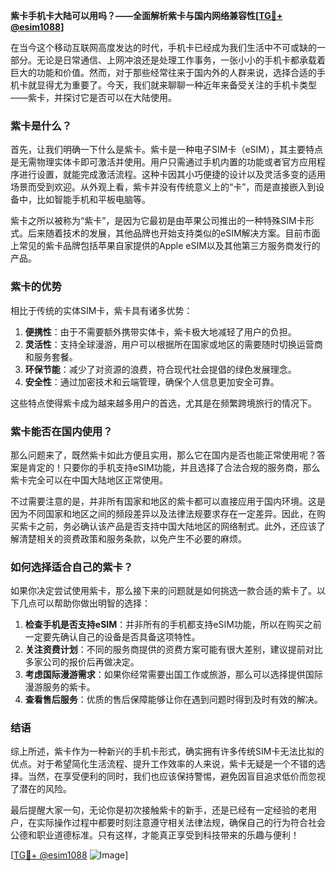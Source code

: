 **紫卡手机卡大陆可以用吗？——全面解析紫卡与国内网络兼容性[[TG💪+ @esim1088](https://t.me/s/esim1088)]**

在当今这个移动互联网高度发达的时代，手机卡已经成为我们生活中不可或缺的一部分。无论是日常通信、上网冲浪还是处理工作事务，一张小小的手机卡都承载着巨大的功能和价值。然而，对于那些经常往来于国内外的人群来说，选择合适的手机卡就显得尤为重要了。今天，我们就来聊聊一种近年来备受关注的手机卡类型——紫卡，并探讨它是否可以在大陆使用。

### 紫卡是什么？

首先，让我们明确一下什么是紫卡。紫卡是一种电子SIM卡（eSIM），其主要特点是无需物理实体卡即可激活并使用。用户只需通过手机内置的功能或者官方应用程序进行设置，就能完成激活流程。这种卡因其小巧便捷的设计以及灵活多变的适用场景而受到欢迎。从外观上看，紫卡并没有传统意义上的“卡”，而是直接嵌入到设备中，比如智能手机和平板电脑等。

紫卡之所以被称为“紫卡”，是因为它最初是由苹果公司推出的一种特殊SIM卡形式。后来随着技术的发展，其他品牌也开始支持类似的eSIM解决方案。目前市面上常见的紫卡品牌包括苹果自家提供的Apple eSIM以及其他第三方服务商发行的产品。

### 紫卡的优势

相比于传统的实体SIM卡，紫卡具有诸多优势：

1. **便携性**：由于不需要额外携带实体卡，紫卡极大地减轻了用户的负担。
2. **灵活性**：支持全球漫游，用户可以根据所在国家或地区的需要随时切换运营商和服务套餐。
3. **环保节能**：减少了对资源的浪费，符合现代社会提倡的绿色发展理念。
4. **安全性**：通过加密技术和云端管理，确保个人信息更加安全可靠。

这些特点使得紫卡成为越来越多用户的首选，尤其是在频繁跨境旅行的情况下。

### 紫卡能否在国内使用？

那么问题来了，既然紫卡如此方便且实用，那么它在国内是否也能正常使用呢？答案是肯定的！只要你的手机支持eSIM功能，并且选择了合法合规的服务商，那么紫卡完全可以在中国大陆地区正常使用。

不过需要注意的是，并非所有国家和地区的紫卡都可以直接应用于国内环境。这是因为不同国家和地区之间的频段差异以及法律法规要求存在一定差异。因此，在购买紫卡之前，务必确认该产品是否支持中国大陆地区的网络制式。此外，还应该了解清楚相关的资费政策和服务条款，以免产生不必要的麻烦。

### 如何选择适合自己的紫卡？

如果你决定尝试使用紫卡，那么接下来的问题就是如何挑选一款合适的紫卡了。以下几点可以帮助你做出明智的选择：

1. **检查手机是否支持eSIM**：并非所有的手机都支持eSIM功能，所以在购买之前一定要先确认自己的设备是否具备这项特性。
2. **关注资费计划**：不同的服务商提供的资费方案可能有很大差别，建议提前对比多家公司的报价后再做决定。
3. **考虑国际漫游需求**：如果你经常需要出国工作或旅游，那么可以选择提供国际漫游服务的紫卡。
4. **查看售后服务**：优质的售后保障能够让你在遇到问题时得到及时有效的解决。

### 结语

综上所述，紫卡作为一种新兴的手机卡形式，确实拥有许多传统SIM卡无法比拟的优点。对于希望简化生活流程、提升工作效率的人来说，紫卡无疑是一个不错的选择。当然，在享受便利的同时，我们也应该保持警惕，避免因盲目追求低价而忽视了潜在的风险。

最后提醒大家一句，无论你是初次接触紫卡的新手，还是已经有一定经验的老用户，在实际操作过程中都要时刻注意遵守相关法律法规，确保自己的行为符合社会公德和职业道德标准。只有这样，才能真正享受到科技带来的乐趣与便利！

[[TG💪+ @esim1088](https://t.me/s/esim1088) ![Image](https://i.postimg.cc/4NQfJmqS/Snipaste-2025-05-13-00-14-12.png)]
